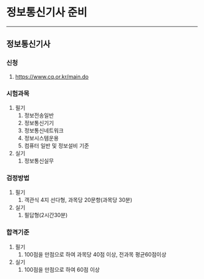 # 정보통신기사 준비 

---

>

## 정보통신기사 

### 신청

1. https://www.cq.or.kr/main.do

### 시험과목

1. 필기
   1. 정보전송일반
   2. 정보통신기기
   3. 정보통신네트워크
   4. 정보시스템운용
   5. 컴퓨터 일반 및 정보설비 기준
2. 실기 
   1. 정보통신실무

### 검정방법

1. 필기 
   1. 객관식 4지 선다형, 과목당 20문항(과목당 30분)
2. 실기
   1. 필답형(2시간30분)

### 합격기준

1. 필기 
   1. 100점을 만점으로 하여 과목당 40점 이상, 전과목 평균60점이상
2. 실기
   1. 100점을 만점으로 하여 60점 이상